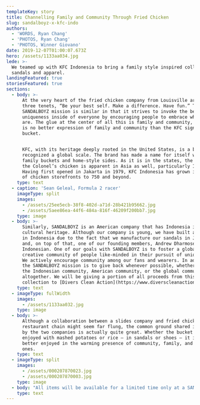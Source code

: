 ```yaml
---
templateKey: story
title: Channelling Family and Community Through Fried Chicken
slug: sandalboyz-x-kfc-indo
authors:
  - 'WORDS, Ryan Chang'
  - 'PHOTOS, Ryan Chang'
  - 'PHOTOS, Winner Giovano'
date: 2019-12-07T01:00:07.673Z
hero: /assets/1133aa034.jpg
lede: >-
  We teamed up with KFC Indonesia to bring a family style inspired collection of
  sandals and apparel.
landingFeatured: true
storiesFeatured: true
sections:
  - body: >-
      At the very heart of the fried chicken company from Louisville are the
      three tenets, “Be your best self. Make a difference. Have fun.” The
      SANDALBOYZ mission is similar in that it strives to invoke the beautiful
      uniqueness inside of everyone by encouraging people to embrace who they
      are. The glue at the center of all this is family and community, and there
      is no better expression of family and community than the KFC signature
      bucket.


      KFC, with its heritage deeply rooted in the United States, is a brand
      recognized a global scale. The brand has made a name for itself with its
      family buckets and home-style sides. As it is in the states, the love for
      the Colonel’s chicken is apparent in Asia as well, particularly Indonesia.
      Having first opened in Jakarta in 1979, KFC Indonesia has grown its number
      of chicken storefronts to 750 and beyond.
    type: text
  - caption: 'Sean Geleal, Formula 2 racer'
    imageType: split
    images:
      - /assets/25ee5ecb-38f8-402d-a71d-28b421b95662.jpg
      - /assets/5aee86ea-44f6-484a-816f-46209f200bb7.jpg
    type: image
  - body: >-
      Similarly, SANDALBOYZ is an American company that has Indonesia in its
      cultural heritage. Although our company is young, we have built a foothold
      in Indonesia due to the fact that we manufacture our sandals in Jakarta,
      and, on top of that, one of our founding members, Andrew Dharmosetio, is
      Indonesian. One of our goals with SANDALBOYZ is to foster a global
      creative community of people like-minded in their pursuit of uniqueness.
      We actively encourage community among our fans and wearers. In addition,
      the SANDALBOYZ mission is to give back whenever possible, whether it be to
      the Indonesian community, American community, or the global community
      altogether. We will be giving a portion of all proceeds from this
      collection to [Divers Clean Action](https://www.diverscleanaction.org/).
    type: text
  - imageType: fullWidth
    images:
      - /assets/1133aa032.jpg
    type: image
  - body: >-
      Although a collaboration between a slides company and fried chicken
      restaurant chain might seem far flung, the common ground shared in values
      by the two companies is actually quite great. Whether the bucket is
      enjoyed with mashed potatoes or rice – in sandals or shoes – it is always
      better enjoyed in the warming presence of community, family, and loved
      ones.
    type: text
  - imageType: split
    images:
      - /assets/000207870023.jpg
      - /assets/000207870003.jpg
    type: image
  - body: "All items will be available for a limited time only at a SANDALBOYZ x KFC pop up store inside a KFC restaurant in Jakarta on December 14th, 2019. Follow [@sandalboyz](https://www.instagram.com/sandalboyz/) and [@kfcindonesia](https://www.instagram.com/kfcindonesia/) to stay updated. A United States release will follow some time in 2020 \U0001F414"
    type: text
---
```


